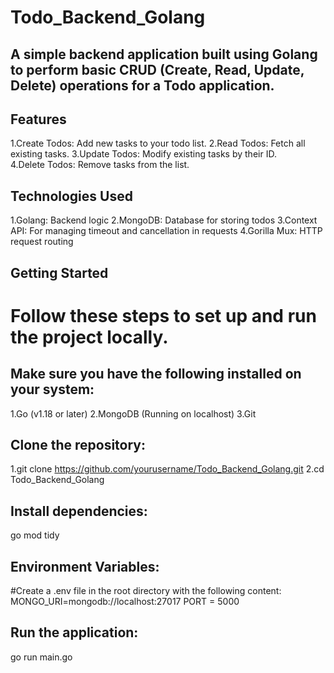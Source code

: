 # Todo_Backend_Golang
## A simple backend application built using Golang to perform basic CRUD (Create, Read, Update, Delete) operations for a Todo application.

## Features
  1.Create Todos: Add new tasks to your todo list.
  2.Read Todos: Fetch all existing tasks.
  3.Update Todos: Modify existing tasks by their ID.  
  4.Delete Todos: Remove tasks from the list.

## Technologies Used
  1.Golang: Backend logic
  2.MongoDB: Database for storing todos
  3.Context API: For managing timeout and cancellation in requests
  4.Gorilla Mux: HTTP request routing

## Getting Started
# Follow these steps to set up and run the project locally.

## Make sure you have the following installed on your system:
  1.Go (v1.18 or later)
  2.MongoDB (Running on localhost)
  3.Git


## Clone the repository:
  1.git clone https://github.com/yourusername/Todo_Backend_Golang.git
  2.cd Todo_Backend_Golang

## Install dependencies:
  go mod tidy

## Environment Variables:
#Create a .env file in the root directory with the following content:
  MONGO_URI=mongodb://localhost:27017
  PORT = 5000

## Run the application:
  go run main.go
